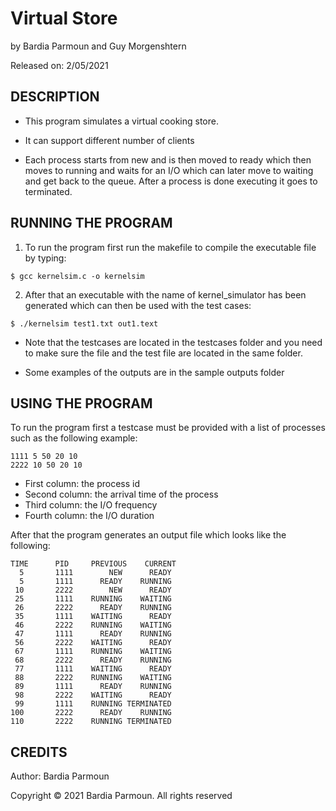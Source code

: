 
# Virtual Store

by Bardia Parmoun and Guy Morgenshtern

Released on: 2/05/2021

## DESCRIPTION
- This program simulates a virtual cooking store.
- It can support different number of clients 
  
- Each process starts from new and is then moved to ready which then moves to running and waits for an I/O which can later move to waiting and get back to the queue. After a process is done executing it goes to terminated.

## RUNNING THE PROGRAM
1. To run the program first run the makefile to compile the executable file by typing:
```shell
$ gcc kernelsim.c -o kernelsim
```
2. After that an executable with the name of kernel_simulator has been generated which can then be used with the test cases:
```shell
$ ./kernelsim test1.txt out1.text
```
- Note that the testcases are located in the testcases folder and you need to make sure the file and the test file are located in the same folder. 

- Some examples of the outputs are in the sample outputs folder
## USING THE PROGRAM
To run the program first a testcase must be provided with a list of processes such as the following example:
```
1111 5 50 20 10
2222 10 50 20 10
```
- First column: the process id
- Second column: the arrival time of the process
- Third column: the I/O frequency
- Fourth column: the I/O duration

After that the program generates an output file which looks like the following: 
```
TIME      PID     PREVIOUS    CURRENT
  5       1111        NEW      READY
  5       1111      READY    RUNNING
 10       2222        NEW      READY
 25       1111    RUNNING    WAITING
 26       2222      READY    RUNNING
 35       1111    WAITING      READY
 46       2222    RUNNING    WAITING
 47       1111      READY    RUNNING
 56       2222    WAITING      READY
 67       1111    RUNNING    WAITING
 68       2222      READY    RUNNING
 77       1111    WAITING      READY
 88       2222    RUNNING    WAITING
 89       1111      READY    RUNNING
 98       2222    WAITING      READY
 99       1111    RUNNING TERMINATED
100       2222      READY    RUNNING
110       2222    RUNNING TERMINATED
```
## CREDITS
Author: Bardia Parmoun

Copyright © 2021 Bardia Parmoun. All rights reserved
